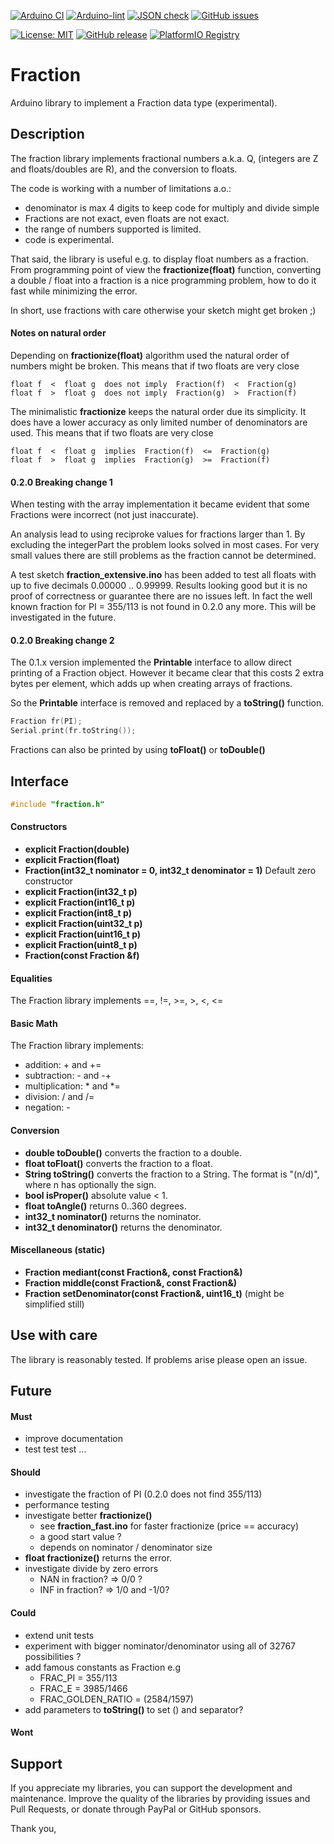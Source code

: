 
[![Arduino CI](https://github.com/RobTillaart/Fraction/workflows/Arduino%20CI/badge.svg)](https://github.com/marketplace/actions/arduino_ci)
[![Arduino-lint](https://github.com/RobTillaart/Fraction/actions/workflows/arduino-lint.yml/badge.svg)](https://github.com/RobTillaart/Fraction/actions/workflows/arduino-lint.yml)
[![JSON check](https://github.com/RobTillaart/Fraction/actions/workflows/jsoncheck.yml/badge.svg)](https://github.com/RobTillaart/Fraction/actions/workflows/jsoncheck.yml)
[![GitHub issues](https://img.shields.io/github/issues/RobTillaart/Fraction.svg)](https://github.com/RobTillaart/Fraction/issues)

[![License: MIT](https://img.shields.io/badge/license-MIT-green.svg)](https://github.com/RobTillaart/Fraction/blob/master/LICENSE)
[![GitHub release](https://img.shields.io/github/release/RobTillaart/Fraction.svg?maxAge=3600)](https://github.com/RobTillaart/Fraction/releases)
[![PlatformIO Registry](https://badges.registry.platformio.org/packages/robtillaart/library/Fraction.svg)](https://registry.platformio.org/libraries/robtillaart/Fraction)


# Fraction

Arduino library to implement a Fraction data type (experimental).


## Description

The fraction library implements fractional numbers a.k.a. Q,
(integers are Z and floats/doubles are R), and the conversion to floats.

The code is working with a number of limitations a.o.:
- denominator is max 4 digits to keep code for multiply and divide simple
- Fractions are not exact, even floats are not exact.
- the range of numbers supported is limited.
- code is experimental.

That said, the library is useful e.g. to display float numbers as a fraction.
From programming point of view the **fractionize(float)** function, 
converting a double / float into a fraction is a nice programming problem, 
how to do it fast while minimizing the error.

In short, use fractions with care otherwise your sketch might get broken ;)


#### Notes on natural order

Depending on **fractionize(float)** algorithm used the natural order of numbers
might be broken. 
This means that if two floats are very close
```
float f  <  float g  does not imply  Fraction(f)  <  Fraction(g)
float f  >  float g  does not imply  Fraction(g)  >  Fraction(f)
```

The minimalistic **fractionize** keeps the natural order due its simplicity.
It does have a lower accuracy as only limited number of denominators are used.
This means that  if two floats are very close
```
float f  <  float g  implies  Fraction(f)  <=  Fraction(g)
float f  >  float g  implies  Fraction(g)  >=  Fraction(f)
```


#### 0.2.0 Breaking change 1

When testing with the array implementation it became evident that some
Fractions were incorrect (not just inaccurate). 

An analysis lead to using reciproke values for fractions larger than 1.
By excluding the integerPart the problem looks solved in most cases. 
For very small values there are still problems as the fraction cannot be determined. 

A test sketch **fraction_extensive.ino** has been added to test all floats 
with up to five decimals 0.00000 .. 0.99999.
Results looking good but it is no proof of correctness or guarantee there 
are no issues left. In fact the well known fraction for PI = 355/113 is not 
found in 0.2.0 any more. This will be investigated in the future.


#### 0.2.0 Breaking change 2

The 0.1.x version implemented the **Printable** interface to allow direct 
printing of a Fraction object.
However it became clear that this costs 2 extra bytes per element, which adds up
when creating arrays of fractions.

So the **Printable** interface is removed and replaced by a **toString()** function.

```cpp
Fraction fr(PI);
Serial.print(fr.toString());
```

Fractions can also be printed by using **toFloat()** or **toDouble()**


## Interface

```cpp
#include "fraction.h"
```

#### Constructors

- **explicit Fraction(double)**
- **explicit Fraction(float)**
- **Fraction(int32_t nominator = 0, int32_t denominator = 1)** Default zero constructor
- **explicit Fraction(int32_t p)**
- **explicit Fraction(int16_t p)**
- **explicit Fraction(int8_t p)**
- **explicit Fraction(uint32_t p)**
- **explicit Fraction(uint16_t p)**
- **explicit Fraction(uint8_t p)**
- **Fraction(const Fraction &f)**


#### Equalities

The Fraction library implements ==, !=, >=, >, <, <=


#### Basic Math

The Fraction library implements:
- addition: + and += 
- subtraction: - and -+
- multiplication: \* and \*=
- division: / and /=
- negation: -


#### Conversion

- **double toDouble()** converts the fraction to a double.
- **float toFloat()** converts the fraction to a float.
- **String toString()** converts the fraction to a String.
The format is "(n/d)", where n has optionally the sign.
- **bool isProper()** absolute value < 1.
- **float toAngle()** returns 0..360 degrees.
- **int32_t nominator()** returns the nominator.
- **int32_t denominator()** returns the denominator.


#### Miscellaneous (static)

- **Fraction mediant(const Fraction&, const Fraction&)**
- **Fraction middle(const Fraction&, const Fraction&)**
- **Fraction setDenominator(const Fraction&, uint16_t)** (might be simplified still)


## Use with care

The library is reasonably tested. If problems arise please open an issue.


## Future

#### Must

- improve documentation
- test test test ...

#### Should

- investigate the fraction of PI (0.2.0 does not find 355/113)
- performance testing
- investigate better **fractionize()** 
  - see **fraction_fast.ino** for faster fractionize (price == accuracy)
  - a good start value ?
  - depends on nominator / denominator size
- **float fractionize()** returns the error.
- investigate divide by zero errors
  - NAN in fraction?  =>  0/0 ?
  - INF in fraction?  =>  1/0 and -1/0?

#### Could

- extend unit tests
- experiment with bigger nominator/denominator using all of 32767 possibilities ?
- add famous constants as Fraction e.g 
  - FRAC_PI = 355/113
  - FRAC_E  = 3985/1466
  - FRAC_GOLDEN_RATIO = (2584/1597)
- add parameters to **toString()** to set () and separator?

#### Wont


## Support

If you appreciate my libraries, you can support the development and maintenance.
Improve the quality of the libraries by providing issues and Pull Requests, or
donate through PayPal or GitHub sponsors.

Thank you,

